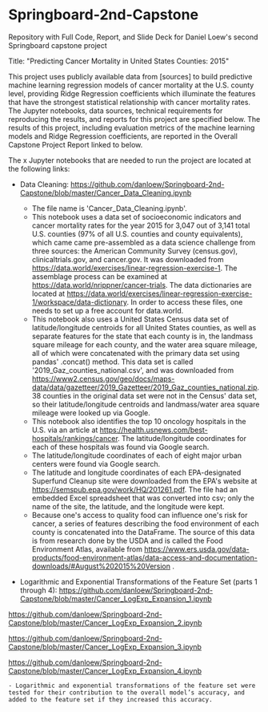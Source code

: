 # Springboard-2nd-Capstone
Repository with Full Code, Report, and Slide Deck for Daniel Loew's second Springboard capstone project

Title: "Predicting Cancer Mortality in United States Counties: 2015"

This project uses publicly available data from [sources] to build predictive machine learning regression models of cancer mortality at the U.S. county level, providing Ridge  Regression coefficients which illuminate the features that have the strongest statistical relationship with cancer mortality rates. The Jupyter notebooks, data sources, technical requirements for reproducing the results, and reports for this project are specified below. The results of this project, including evaluation metrics of the machine learning models and Ridge Regression coefficients, are reported in the Overall Capstone Project Report linked to below.

The x Jupyter notebooks that are needed to run the project are located at the following links:

- Data Cleaning:
  https://github.com/danloew/Springboard-2nd-Capstone/blob/master/Cancer_Data_Cleaning.ipynb
  
  - The file name is 'Cancer_Data_Cleaning.ipynb'.
  - This notebook uses a data set of socioeconomic indicators and cancer mortality rates for the year 2015 for 3,047 out of 3,141 total U.S. counties (97%    of all U.S. counties and county equivalents), which came came pre-assembled as a data science challenge from three sources: the American Community Survey (census.gov), clinicaltrials.gov, and cancer.gov. It was downloaded from https://data.world/exercises/linear-regression-exercise-1​. The assemblage process can be examined at ​https://data.world/nrippner/cancer-trials​. The data dictionaries are located at https://data.world/exercises/linear-regression-exercise-1/workspace/data-dictionary​. In order to access these files, one needs to set up a free account for data.world.
  - This notebook also uses a United States Census data set of latitude/longitude centroids for all United States counties, as well as separate features for the state that each county is in, the landmass square mileage for each county, and the water area square mileage, all of which were concatenated with the primary data set using pandas' .concat() method. This data set is called '2019_Gaz_counties_national.csv', and was downloaded from https://www2.census.gov/geo/docs/maps-data/data/gazetteer/2019_Gazetteer/2019_Gaz_counties_national.zip. 38 counties in the original data set were not in the Census' data set, so their latitude/longitude centroids and landmass/water area square mileage were looked up via Google.
  - This notebook also identifies the top 10 oncology hospitals in the U.S. via an article at https://health.usnews.com/best-hospitals/rankings/cancer. The latitude/longitude coordinates for each of these hospitals was found via Google search.
  - The latitude/longitude coordinates of each of eight major urban centers were found via Google search.
  - The latitude and longitude coordinates of each EPA-designated Superfund Cleanup site were downloaded from the EPA's website at https://semspub.epa.gov/work/HQ/201261.pdf. The file had an embedded Excel spreadsheet that was converted into csv; only the name of the site, the latitude, and the longitude were kept.
  - Because one's access to quality food can influence one's risk for cancer, a series of features describing the food environment of each county is concatenated into the DataFrame. The source of this data is from research done by the USDA and is called the Food Environment Atlas, available from https://www.ers.usda.gov/data-products/food-environment-atlas/data-access-and-documentation-downloads/#August%202015%20Version .
  
 - Logarithmic and Exponential Transformations of the Feature Set (parts 1 through 4):
 https://github.com/danloew/Springboard-2nd-Capstone/blob/master/Cancer_LogExp_Expansion_1.ipynb
 
 https://github.com/danloew/Springboard-2nd-Capstone/blob/master/Cancer_LogExp_Expansion_2.ipynb
 
 https://github.com/danloew/Springboard-2nd-Capstone/blob/master/Cancer_LogExp_Expansion_3.ipynb
 
 https://github.com/danloew/Springboard-2nd-Capstone/blob/master/Cancer_LogExp_Expansion_4.ipynb
 
    - Logarithmic and exponential transformations of the feature set were tested for their contribution to the overall model’s accuracy, and added to the feature set if they increased this accuracy. 

